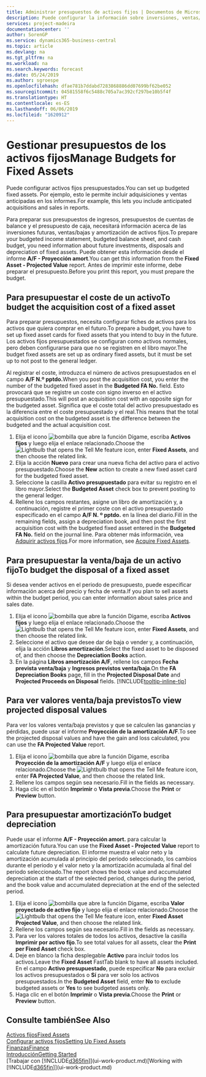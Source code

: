 ```yaml
---
title: Administrar presupuestos de activos fijos | Documentos de Microsoft
description: Puede configurar la información sobre inversiones, ventas/bajas y amortizaciones futuras de activos fijos como ayuda para preparar presupuestos y previsiones.
services: project-madeira
documentationcenter: ''
author: SorenGP
ms.service: dynamics365-business-central
ms.topic: article
ms.devlang: na
ms.tgt_pltfrm: na
ms.workload: na
ms.search.keywords: forecast
ms.date: 05/24/2019
ms.author: sgroespe
ms.openlocfilehash: dfae781b7ddabd7283868886dd07699bf62be052
ms.sourcegitcommit: 04581558f6c5488c705a7ac392cf297be10b5f4f
ms.translationtype: HT
ms.contentlocale: es-ES
ms.lasthandoff: 06/06/2019
ms.locfileid: "1620912"
---
```

# <a name="manage-budgets-for-fixed-assets"></a><span data-ttu-id="3254a-103">Gestionar presupuestos de los activos fijos</span><span class="sxs-lookup"><span data-stu-id="3254a-103">Manage Budgets for Fixed Assets</span></span>
<span data-ttu-id="3254a-104">Puede configurar activos fijos presupuestados.</span><span class="sxs-lookup"><span data-stu-id="3254a-104">You can set up budgeted fixed assets.</span></span> <span data-ttu-id="3254a-105">Por ejemplo, esto le permite incluir adquisiciones y ventas anticipadas en los informes.</span><span class="sxs-lookup"><span data-stu-id="3254a-105">For example, this lets you include anticipated acquisitions and sales in reports.</span></span>  

<span data-ttu-id="3254a-106">Para preparar sus presupuestos de ingresos, presupuestos de cuentas de balance y el presupuesto de caja, necesitará información acerca de las inversiones futuras, ventas/bajas y amortización de activos fijos.</span><span class="sxs-lookup"><span data-stu-id="3254a-106">To prepare your budgeted income statement, budgeted balance sheet, and cash budget, you need information about future investments, disposals and depreciation of fixed assets.</span></span> <span data-ttu-id="3254a-107">Puede obtener esta información desde el informe **A/F - Proyección amort**.</span><span class="sxs-lookup"><span data-stu-id="3254a-107">You can get this information from the **Fixed Asset - Projected Value** report.</span></span> <span data-ttu-id="3254a-108">Antes de imprimir este informe, debe preparar el presupuesto.</span><span class="sxs-lookup"><span data-stu-id="3254a-108">Before you print this report, you must prepare the budget.</span></span>  

## <a name="to-budget-the-acquisition-cost-of-a-fixed-asset"></a><span data-ttu-id="3254a-109">Para presupuestar el coste de un activo</span><span class="sxs-lookup"><span data-stu-id="3254a-109">To budget the acquisition cost of a fixed asset</span></span>
<span data-ttu-id="3254a-110">Para preparar presupuestos, necesita configurar fiches de activos para los activos que quiera comprar en el futuro.</span><span class="sxs-lookup"><span data-stu-id="3254a-110">To prepare a budget, you have to set up fixed asset cards for fixed assets that you intend to buy in the future.</span></span> <span data-ttu-id="3254a-111">Los activos fijos presupuestados se configuran como activos normales, pero deben configurarse para que no se registren en el libro mayor.</span><span class="sxs-lookup"><span data-stu-id="3254a-111">The budget fixed assets are set up as ordinary fixed assets, but it must be set up to not post to the general ledger.</span></span>

<span data-ttu-id="3254a-112">Al registrar el coste, introduzca el número de activos presupuestados en el campo **A/F N.º pptdo.**</span><span class="sxs-lookup"><span data-stu-id="3254a-112">When you post the acquisition cost, you enter the number of the budgeted fixed asset in the **Budgeted FA No.** field.</span></span> <span data-ttu-id="3254a-113">Esto provocará que se registre un coste con signo inverso en el activo presupuestado.</span><span class="sxs-lookup"><span data-stu-id="3254a-113">This will post an acquisition cost with an opposite sign for the budgeted asset.</span></span> <span data-ttu-id="3254a-114">Significa que el coste total del activo presupuestado es la diferencia entre el coste presupuestado y el real.</span><span class="sxs-lookup"><span data-stu-id="3254a-114">This means that the total acquisition cost on the budgeted asset is the difference between the budgeted and the actual acquisition cost.</span></span>

1. <span data-ttu-id="3254a-115">Elija el icono ![bombilla que abre la función Dígame](media/ui-search/search_small.png "Dígame que desea hacer"), escriba **Activos fijos** y luego elija el enlace relacionado.</span><span class="sxs-lookup"><span data-stu-id="3254a-115">Choose the ![Lightbulb that opens the Tell Me feature](media/ui-search/search_small.png "Tell me what you want to do") icon, enter **Fixed Assets**, and then choose the related link.</span></span>
2. <span data-ttu-id="3254a-116">Elija la acción **Nuevo** para crear una nueva ficha del activo para el activo presupuestado.</span><span class="sxs-lookup"><span data-stu-id="3254a-116">Choose the **New** action to create a new fixed asset card for the budgeted fixed asset.</span></span>
3. <span data-ttu-id="3254a-117">Seleccione la casilla **Activo presupuestado** para evitar su registro en el libro mayor.</span><span class="sxs-lookup"><span data-stu-id="3254a-117">Select the **Budgeted Asset** check box to prevent posting to the general ledger.</span></span>
4. <span data-ttu-id="3254a-118">Rellene los campos restantes, asigne un libro de amortización y, a continuación, registre el primer coste con el activo presupuestado especificado en el campo **A/F N. º pptdo.** en la línea del diario.</span><span class="sxs-lookup"><span data-stu-id="3254a-118">Fill in the remaining fields, assign a depreciation book, and then post the first acquisition cost with the budgeted fixed asset entered in the **Budgeted FA No.** field on the journal line.</span></span> <span data-ttu-id="3254a-119">Para obtener más información, vea [Adquirir activos fijos](fa-how-acquire.md).</span><span class="sxs-lookup"><span data-stu-id="3254a-119">For more information, see [Acquire Fixed Assets](fa-how-acquire.md).</span></span>

## <a name="to-budget-the-disposal-of-a-fixed-asset"></a><span data-ttu-id="3254a-120">Para presupuestar la venta/baja de un activo fijo</span><span class="sxs-lookup"><span data-stu-id="3254a-120">To budget the disposal of a fixed asset</span></span>
<span data-ttu-id="3254a-121">Si desea vender activos en el periodo de presupuesto, puede especificar información acerca del precio y fecha de venta.</span><span class="sxs-lookup"><span data-stu-id="3254a-121">If you plan to sell assets within the budget period, you can enter information about sales price and sales date.</span></span>

1. <span data-ttu-id="3254a-122">Elija el icono ![bombilla que abre la función Dígame](media/ui-search/search_small.png "Dígame que desea hacer"), escriba **Activos fijos** y luego elija el enlace relacionado.</span><span class="sxs-lookup"><span data-stu-id="3254a-122">Choose the ![Lightbulb that opens the Tell Me feature](media/ui-search/search_small.png "Tell me what you want to do") icon, enter **Fixed Assets**, and then choose the related link.</span></span>
2. <span data-ttu-id="3254a-123">Seleccione el activo que desee dar de baja o vender y, a continuación, elija la acción **Libros amortización**.</span><span class="sxs-lookup"><span data-stu-id="3254a-123">Select the fixed asset to be disposed of, and then choose the **Depreciation Books** action.</span></span>
3. <span data-ttu-id="3254a-124">En la página **Libros amortización A/F**, rellene los campos **Fecha prevista venta/baja** y **Ingresos previstos venta/baja**.</span><span class="sxs-lookup"><span data-stu-id="3254a-124">On the **FA Depreciation Books** page, fill in the **Projected Disposal Date** and **Projected Proceeds on Disposal** fields.</span></span> [!INCLUDE[tooltip-inline-tip](includes/tooltip-inline-tip_md.md)]

## <a name="to-view-projected-disposal-values"></a><span data-ttu-id="3254a-125">Para ver valores venta/baja previstos</span><span class="sxs-lookup"><span data-stu-id="3254a-125">To view projected disposal values</span></span>
<span data-ttu-id="3254a-126">Para ver los valores venta/baja previstos y que se calculen las ganancias y pérdidas, puede usar el informe **Proyección de la amortización A/F**.</span><span class="sxs-lookup"><span data-stu-id="3254a-126">To see the projected disposal values and have the gain and loss calculated, you can use the **FA Projected Value** report.</span></span>

1. <span data-ttu-id="3254a-127">Elija el icono ![bombilla que abre la función Dígame](media/ui-search/search_small.png "Dígame que desea hacer"), escriba **Proyección de la amortización A/F** y luego elija el enlace relacionado.</span><span class="sxs-lookup"><span data-stu-id="3254a-127">Choose the ![Lightbulb that opens the Tell Me feature](media/ui-search/search_small.png "Tell me what you want to do") icon, enter **FA Projected Value**, and then choose the related link.</span></span>
2. <span data-ttu-id="3254a-128">Rellene los campos según sea necesario.</span><span class="sxs-lookup"><span data-stu-id="3254a-128">Fill in the fields as necessary.</span></span>
3. <span data-ttu-id="3254a-129">Haga clic en el botón **Imprimir** o **Vista previa**.</span><span class="sxs-lookup"><span data-stu-id="3254a-129">Choose the **Print** or **Preview** button.</span></span>

## <a name="to-budget-depreciation"></a><span data-ttu-id="3254a-130">Para presupuestar amortización</span><span class="sxs-lookup"><span data-stu-id="3254a-130">To budget depreciation</span></span>
<span data-ttu-id="3254a-131">Puede usar el informe **A/F - Proyección amort.** para calcular la amortización futura.</span><span class="sxs-lookup"><span data-stu-id="3254a-131">You can use the **Fixed Asset - Projected Value** report to calculate future depreciation.</span></span> <span data-ttu-id="3254a-132">El informe muestra el valor neto y la amortización acumulada al principio del periodo seleccionado, los cambios durante el periodo y el valor neto y la amortización acumulada al final del periodo seleccionado.</span><span class="sxs-lookup"><span data-stu-id="3254a-132">The report shows the book value and accumulated depreciation at the start of the selected period, changes during the period, and the book value and accumulated depreciation at the end of the selected period.</span></span>

1. <span data-ttu-id="3254a-133">Elija el icono ![bombilla que abre la función Dígame](media/ui-search/search_small.png "Dígame que desea hacer"), escriba **Valor proyectado de activo fijo** y luego elija el enlace relacionado.</span><span class="sxs-lookup"><span data-stu-id="3254a-133">Choose the ![Lightbulb that opens the Tell Me feature](media/ui-search/search_small.png "Tell me what you want to do") icon, enter **Fixed Asset Projected Value**, and then choose the related link.</span></span>
2. <span data-ttu-id="3254a-134">Rellene los campos según sea necesario.</span><span class="sxs-lookup"><span data-stu-id="3254a-134">Fill in the fields as necessary.</span></span>
3. <span data-ttu-id="3254a-135">Para ver los valores totales de todos los activos, desactive la casilla **Imprimir por activo fijo**.</span><span class="sxs-lookup"><span data-stu-id="3254a-135">To see total values for all assets, clear the **Print per Fixed Asset** check box.</span></span>
4. <span data-ttu-id="3254a-136">Deje en blanco la ficha desplegable **Activo** para incluir todos los activos.</span><span class="sxs-lookup"><span data-stu-id="3254a-136">Leave the **Fixed Asset** FastTab blank to have all assets included.</span></span> <span data-ttu-id="3254a-137">En el campo **Activo presupuestado**, puede especificar **No** para excluir los activos presupuestados o **Sí** para ver solo los activos presupuestados.</span><span class="sxs-lookup"><span data-stu-id="3254a-137">In the **Budgeted Asset** field, enter **No** to exclude budgeted assets or **Yes** to see budgeted assets only.</span></span>
5. <span data-ttu-id="3254a-138">Haga clic en el botón **Imprimir** o **Vista previa**.</span><span class="sxs-lookup"><span data-stu-id="3254a-138">Choose the **Print** or **Preview** button.</span></span>

## <a name="see-also"></a><span data-ttu-id="3254a-139">Consulte también</span><span class="sxs-lookup"><span data-stu-id="3254a-139">See Also</span></span>
[<span data-ttu-id="3254a-140">Activos fijos</span><span class="sxs-lookup"><span data-stu-id="3254a-140">Fixed Assets</span></span>](fa-manage.md)  
[<span data-ttu-id="3254a-141">Configurar activos fijos</span><span class="sxs-lookup"><span data-stu-id="3254a-141">Setting Up Fixed Assets</span></span>](fa-setup.md)  
[<span data-ttu-id="3254a-142">Finanzas</span><span class="sxs-lookup"><span data-stu-id="3254a-142">Finance</span></span>](finance.md)  
[<span data-ttu-id="3254a-143">Introducción</span><span class="sxs-lookup"><span data-stu-id="3254a-143">Getting Started</span></span>](product-get-started.md)  
<span data-ttu-id="3254a-144">[Trabajar con [!INCLUDE[d365fin](includes/d365fin_md.md)]](ui-work-product.md)</span><span class="sxs-lookup"><span data-stu-id="3254a-144">[Working with [!INCLUDE[d365fin](includes/d365fin_md.md)]](ui-work-product.md)</span></span>
